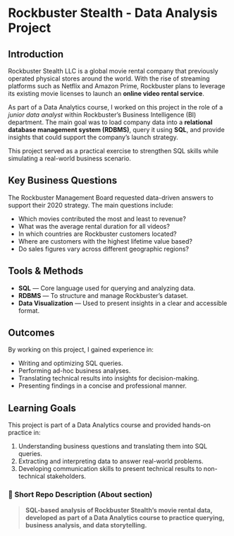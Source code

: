 # Rockbuster Stealth - Data Analysis Project  

## Introduction  
Rockbuster Stealth LLC is a global movie rental company that previously operated physical stores around the world. With the rise of streaming platforms such as Netflix and Amazon Prime, Rockbuster plans to leverage its existing movie licenses to launch an **online video rental service**.  

As part of a Data Analytics course, I worked on this project in the role of a *junior data analyst* within Rockbuster’s Business Intelligence (BI) department. The main goal was to load company data into a **relational database management system (RDBMS)**, query it using **SQL**, and provide insights that could support the company’s launch strategy.  

This project served as a practical exercise to strengthen SQL skills while simulating a real-world business scenario.  


## Key Business Questions  
The Rockbuster Management Board requested data-driven answers to support their 2020 strategy. The main questions include:  

- Which movies contributed the most and least to revenue?  
- What was the average rental duration for all videos?  
- In which countries are Rockbuster customers located?  
- Where are customers with the highest lifetime value based?  
- Do sales figures vary across different geographic regions?  


## Tools & Methods  
- **SQL** — Core language used for querying and analyzing data.  
- **RDBMS** — To structure and manage Rockbuster’s dataset.  
- **Data Visualization** — Used to present insights in a clear and accessible format.  


## Outcomes  
By working on this project, I gained experience in:  

- Writing and optimizing SQL queries.  
- Performing ad-hoc business analyses.  
- Translating technical results into insights for decision-making.  
- Presenting findings in a concise and professional manner.  


## Learning Goals  
This project is part of a Data Analytics course and provided hands-on practice in:  

1. Understanding business questions and translating them into SQL queries.  
2. Extracting and interpreting data to answer real-world problems.  
3. Developing communication skills to present technical results to non-technical stakeholders. 

### 🔖 Short Repo Description (About section)  
> **SQL-based analysis of Rockbuster Stealth’s movie rental data, developed as part of a Data Analytics course to practice querying, business analysis, and data storytelling.**



